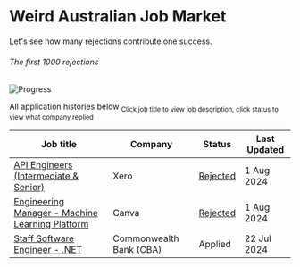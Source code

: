 # Weird Australian Job Market

Let's see how many rejections contribute one success.

###### The first 1000 rejections

![Progress](https://progress-bar.dev/2/?scale=1000&title=rejections&width=200&color=babaca&suffix=/1000) 

All application histories below
<sub>Click job title to view job description, click status to view what company replied</sub>


| Job title                                                                   | Company                  | Status                                      | Last Updated  |
| --------------------------------------------------------------------------- | ------------------------ | ------------------------------------------- | ------------- |
| [API Engineers (Intermediate & Senior)](/JD/xero_22_jul_2024.md)            | Xero                     | [Rejected](/Rejections/xero_1_aug_2024.md)  |  1 Aug 2024   |
| [Engineering Manager - Machine Learning Platform](/JD/canva_22_jul_2024.md) | Canva                    | [Rejected](/Rejections/canva_1_aug_2024.md) |  1 Aug 2024   |
| [Staff Software Engineer - .NET](/JD/cba_22_jul_2024.md)                    | Commonwealth Bank (CBA)  | Applied                                     | 22 Jul 2024   |
